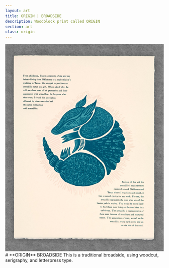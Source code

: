 ```yaml
---
layout: art
title: ORIGIN | BROADSIDE
description: Woodblock print called ORIGIN
section: art
class: origin
---
```


<div class="content half"><a class="img-modal" rel="group" href="origin.jpg" ><img src="origin.jpg" alt=" "/></a></div>

<div class="content half" markdown="1">
# **ORIGIN** BROADSIDE
This is a traditional broadside, using woodcut, serigraphy, and letterpress type.
</div>
